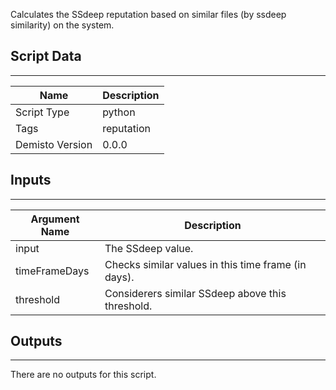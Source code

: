 Calculates the SSdeep reputation based on similar files (by ssdeep similarity) on the system.

## Script Data
---

| **Name** | **Description** |
| --- | --- |
| Script Type | python |
| Tags | reputation |
| Demisto Version | 0.0.0 |

## Inputs
---

| **Argument Name** | **Description** |
| --- | --- |
| input | The SSdeep value. |
| timeFrameDays | Checks similar values in this time frame (in days). |
| threshold | Considerers similar SSdeep above this threshold. |

## Outputs
---
There are no outputs for this script.
